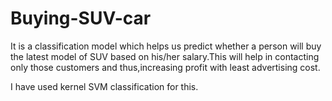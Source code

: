 # Buying-SUV-car
It is a classification model which helps us predict whether a person will buy the latest model of SUV based on his/her salary.This will help in contacting only those customers and thus,increasing profit with least advertising cost.

I have used kernel SVM classification for this.
